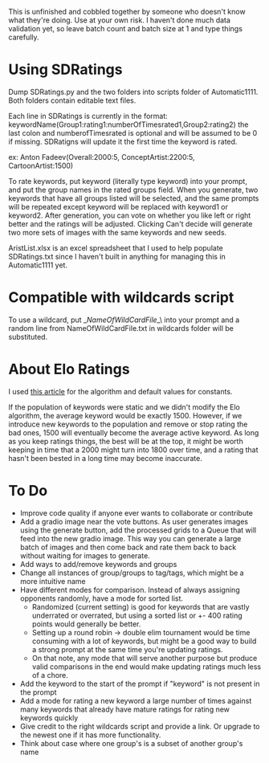 This is unfinished and cobbled together by someone who doesn't know what they're doing. Use at your own risk. I haven't done much data validation yet, so leave batch count and batch size at 1 and type things carefully. 

# Using SDRatings

Dump SDRatings.py and the two folders into scripts folder of Automatic1111. Both folders contain editable text files.

Each line in SDRatings is currently in the format:
keywordName(Group1:rating1:numberOfTimesrated1,Group2:rating2)
the last colon and numberofTimesrated is optional and will be assumed to be 0 if missing. SDRatigns will update it the first time the keyword is rated.

ex: Anton Fadeev(Overall:2000:5, ConceptArtist:2200:5, CartoonArtist:1500)

To rate keywords, put keyword (literally type keyword) into your prompt, and put the group names in the rated groups field. When you generate, two keywords that have all groups listed will be selected, and the same prompts will be repeated except keyword will be replaced with keyword1 or keyword2. After generation, you can vote on whether you like left or right better and the ratings will be adjusted. Clicking Can't decide will generate two more sets of images with the same keywords and new seeds. 

AristList.xlsx is an excel spreadsheet that I used to help populate SDRatings.txt since I haven't built in anything for managing this in Automatic1111 yet. 


# Compatible with wildcards script
To use a wildcard, put \__NameOfWildCardFile__\ into your prompt and a random line from NameOfWildCardFile.txt in wildcards folder will be substituted.

# About Elo Ratings

I used [this article](https://mattmazzola.medium.com/understanding-the-elo-rating-system-264572c7a2b4) for the algorithm and default values for constants.

If the population of keywords were static and we didn't modify the Elo algorithm, the average keyword would be exactly 1500. However, if we introduce new keywords to the population and remove or stop rating the bad ones, 1500 will eventually become the average active keyword. As long as you keep ratings things, the best will be at the top, it might be worth keeping in time that a 2000 might turn into 1800 over time, and a rating that hasn't been bested in a long time may become inaccurate.  

# To Do
- Improve code quality if anyone ever wants to collaborate or contribute
- Add a gradio image near the vote buttons. As user generates images using the generate button, add the processed grids to a Queue that will feed into the new gradio image. This way you can generate a large batch of images and then come back and rate them back to back without waiting for images to generate.
- Add ways to add/remove keywords and groups
- Change all instances of group/groups to tag/tags, which might be a more intuitive name
- Have different modes for comparison. Instead of always assigning opponents randomly, have a mode for sorted list. 
  - Randomized (current setting) is good for keywords that are vastly underrated or overrated, but using a sorted list or +- 400 rating points would generally be better.
  - Setting up a round robin -> double elim tournament would be time consuming with a lot of keywords, but might be a good way to build a strong prompt at the same time you're updating ratings.
  - On that note, any mode that will serve another purpose but produce valid comparisons in the end would make updating ratings much less of a chore. 
- Add the keyword to the start of the prompt if "keyword" is not present in the prompt
- Add a mode for rating a new keyword a large number of times against many keywords that already have mature ratings for rating new keywords quickly
- Give credit to the right wildcards script and provide a link. Or upgrade to the newest one if it has more functionality.
- Think about case where one group's is a subset of another group's name


